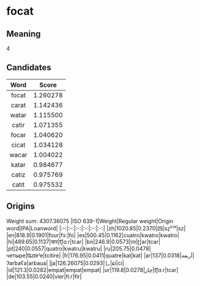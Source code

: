 # focat

## Meaning

4

## Candidates

|Word|Score|
|:-:|:-:|
|focat|1.260278|
|carat|1.142436|
|watar|1.115500|
|catir|1.071355|
|focar|1.040620|
|cicat|1.034128|
|wacar|1.004022|
|katar|0.984677|
|catiz|0.975769|
|catit|0.975532|

## Origins

Weight sum: 4307.36075
|ISO 639-1|Weight|Regular weight|Origin word|IPA|Loanword|
|:-:|:-:|:-:|:-:|:-:|:-:|
|zh|1020.85|0.2370|四|sz̩²¹³|sz|
|en|818.9|0.1901|four|fɔː|fo|
|es|500.45|0.1162|cuatro|kwatɾo|kwatro|
|hi|489.65|0.1137|चार|t͡ʃɑːɾ|tcar|
|bn|246.9|0.0573|চার|ʈʃar|tcar|
|pt|240|0.0557|quatro|kwatɾu|kwatru|
|ru|205.75|0.0478|четыре|t͡ɕɪtɨrʲe|tcitire|
|fr|176.95|0.0411|quatre|kat|kat|
|ar|137|0.0318|أربعة|ʔarbaʕa|arbaua|
|ja|126.26075|0.0293|し|ɕi|ci|
|id|121.3|0.0282|empat|empat|empat|
|ur|119.8|0.0278|چار|t͡ʃɑːɾ|tcar|
|de|103.55|0.0240|vier|fiːr|fir|
